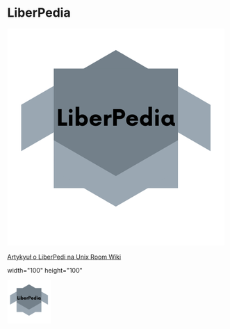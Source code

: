 # LiberPedia
<img src="image/logo.png">

<a href="http://unix-room.ct8.pl/wiki/doku.php?id=liberpedia">Artykyuł o LiberPedi na Unix Room Wiki</a>


width="100" height="100"

<img src="image/logo.png" width="100" height="100">
